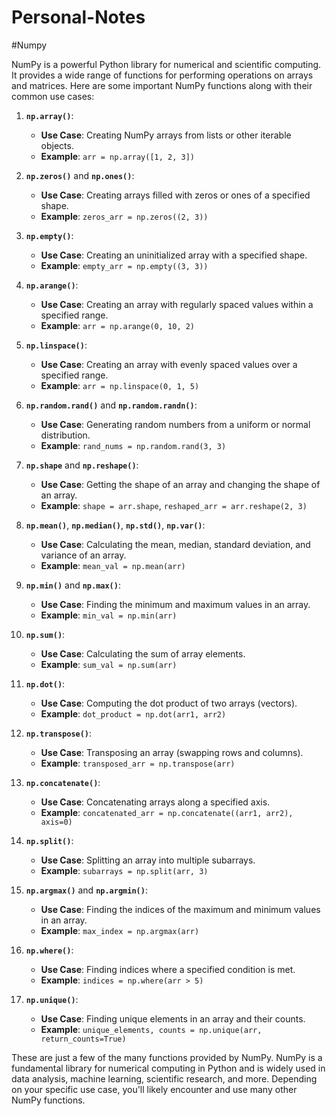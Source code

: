 # Personal-Notes
#Numpy

NumPy is a powerful Python library for numerical and scientific computing. It provides a wide range of
functions for performing operations on arrays and matrices. Here are some 
important NumPy functions along with their common use cases:

1. **`np.array()`**:
   - **Use Case**: Creating NumPy arrays from lists or other iterable objects.
   - **Example**: `arr = np.array([1, 2, 3])`

2. **`np.zeros()`** and **`np.ones()`**:
   - **Use Case**: Creating arrays filled with zeros or ones of a specified shape.
   - **Example**: `zeros_arr = np.zeros((2, 3))`

3. **`np.empty()`**:
   - **Use Case**: Creating an uninitialized array with a specified shape.
   - **Example**: `empty_arr = np.empty((3, 3))`

4. **`np.arange()`**:
   - **Use Case**: Creating an array with regularly spaced values within a specified range.
   - **Example**: `arr = np.arange(0, 10, 2)`

5. **`np.linspace()`**:
   - **Use Case**: Creating an array with evenly spaced values over a specified range.
   - **Example**: `arr = np.linspace(0, 1, 5)`

6. **`np.random.rand()`** and **`np.random.randn()`**:
   - **Use Case**: Generating random numbers from a uniform or normal distribution.
   - **Example**: `rand_nums = np.random.rand(3, 3)`

7. **`np.shape`** and **`np.reshape()`**:
   - **Use Case**: Getting the shape of an array and changing the shape of an array.
   - **Example**: `shape = arr.shape`, `reshaped_arr = arr.reshape(2, 3)`

8. **`np.mean()`**, **`np.median()`**, **`np.std()`**, **`np.var()`**:
   - **Use Case**: Calculating the mean, median, standard deviation, and variance of an array.
   - **Example**: `mean_val = np.mean(arr)`

9. **`np.min()`** and **`np.max()`**:
   - **Use Case**: Finding the minimum and maximum values in an array.
   - **Example**: `min_val = np.min(arr)`

10. **`np.sum()`**:
    - **Use Case**: Calculating the sum of array elements.
    - **Example**: `sum_val = np.sum(arr)`

11. **`np.dot()`**:
    - **Use Case**: Computing the dot product of two arrays (vectors).
    - **Example**: `dot_product = np.dot(arr1, arr2)`

12. **`np.transpose()`**:
    - **Use Case**: Transposing an array (swapping rows and columns).
    - **Example**: `transposed_arr = np.transpose(arr)`

13. **`np.concatenate()`**:
    - **Use Case**: Concatenating arrays along a specified axis.
    - **Example**: `concatenated_arr = np.concatenate((arr1, arr2), axis=0)`

14. **`np.split()`**:
    - **Use Case**: Splitting an array into multiple subarrays.
    - **Example**: `subarrays = np.split(arr, 3)`

15. **`np.argmax()`** and **`np.argmin()`**:
    - **Use Case**: Finding the indices of the maximum and minimum values in an array.
    - **Example**: `max_index = np.argmax(arr)`

16. **`np.where()`**:
    - **Use Case**: Finding indices where a specified condition is met.
    - **Example**: `indices = np.where(arr > 5)`

17. **`np.unique()`**:
    - **Use Case**: Finding unique elements in an array and their counts.
    - **Example**: `unique_elements, counts = np.unique(arr, return_counts=True)`

These are just a few of the many functions provided by NumPy. NumPy is a fundamental library for numerical computing 
in Python and is widely used in data analysis, machine learning, scientific research, and more. Depending on your specific
use case, you'll likely encounter and use many other NumPy functions.

